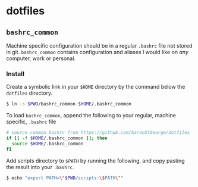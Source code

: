 # dotfiles

## `bashrc_common`
Machine specific configuration should be in a regular `.bashrc` file not stored in git.
`bashrc_common` contains configuration and aliases I would like on *any* computer, work or personal.


### Install
Create a symbolic link in your `$HOME` directory by the command below the `dotfiles` directory.
```sh
$ ln -s $PWD/bashrc_common $HOME/.bashrc_common
```
To load `bashrc_common`, append the following to your regular, machine specific, `.bashrc` file
```bash
# source common bashrc from https://github.com/AaronStGeorge/dotfiles
if [[ -f $HOME/.bashrc_common ]]; then
  source $HOME/.bashrc_common
fi
```
Add scripts directory to `$PATH` by running the following, and copy pasting the
result into your `.bashrc`.
```sh
$ echo "export PATH=\"$PWD/scripts:\$PATH\""
```
